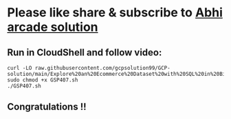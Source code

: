 # Please like share & subscribe to [Abhi arcade solution](http://www.youtube.com/@Abhi_Arcade_Solution)

## Run in CloudShell and follow video:

```
curl -LO raw.githubusercontent.com/gcpsolution99/GCP-solution/main/Explore%20an%20Ecommerce%20Dataset%20with%20SQL%20in%20BigQuery/GSP407.sh
sudo chmod +x GSP407.sh
./GSP407.sh
```


## Congratulations !!
